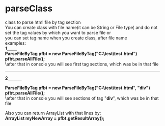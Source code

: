 # parseClass  
class to parse html file by tag section  
You can create class with file name(it can be String or File type) and do not set the tag values by which you want to parse file or  
you can set tag name when you create class, after file name  
examples:  
_________1______________    
**ParseFileByTag pfbt = new ParseFileByTag("C:\\test\\test.html")  
pfbt.parseAllFile();**  
\\after that in console you will see first tag sections, which was be in that file  
________________________  
________2_______________  
  
**ParseFileByTag pfbt = new ParseFileByTag("C:\\test\\test.html", "div")  
pfbt.parseAllFile();**  
\\after that in console you will see sections of tag "**div**", which was be in that file  
  
Also you can return ArrayList<String> with that lines by:  
  **ArrayList<String> myNewArray = pfbt.getResultArray();**  
